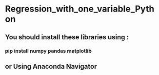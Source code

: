 # Regression_with_one_variable_Python
## You should install these libraries using :
### pip install numpy pandas matplotlib
## or Using Anaconda Navigator 
